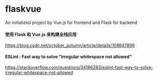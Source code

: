 # flaskvue
An initialized project by Vue.js for frontend and Flask for backend

#### 使用 Flask 和 Vue.js 来构建全栈应用
https://blog.csdn.net/october_autumn/article/details/108647896

#### ESLint : Fast way to solve "Irregular whitespace not allowed"
https://stackoverflow.com/questions/34186283/eslint-fast-way-to-solve-irregular-whitespace-not-allowed

